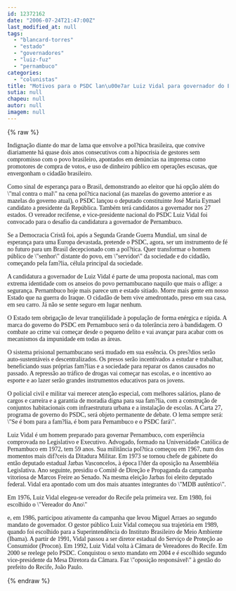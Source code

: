 ```yaml
---
id: 12372162
date: "2006-07-24T21:47:00Z"
last_modified_at: null
tags:
  - "blancard-torres"
  - "estado"
  - "governadores"
  - "luiz-fuz"
  - "pernambuco"
categories:
  - "colunistas"
title: "Motivos para o PSDC lan\u00e7ar Luiz Vidal para governador do Estado de Pernambuco"
sutia: null
chapeu: null
autor: null
imagem: null
---
```

{% raw %}
<p><P><FONT face=Verdana>Indignação diante do mar de lama que envolve a pol?tica brasileira, que convive diariamente há quase dois anos consecutivos com a hipocrisia de gestores sem compromisso com o povo brasileiro, apontados em denúncias na imprensa como promotores de compra de votos, e uso de dinheiro público em operações escusas, que envergonham o cidadão brasileiro.</FONT></P></p>
<p><P><FONT face=Verdana>Como sinal de esperança para o Brasil, demonstrando ao eleitor que há opção além do \"mal contra o mal\" na cena pol?tica nacional (as mazelas do governo anterior e as mazelas do governo atual), o PSDC lançou o deputado constituinte José Maria Eymael candidato a presidente da República. Também terá candidatos a governador nos 27 estados. O vereador recifense, e vice-presidente nacional do PSDC Luiz Vidal foi convocado para o desafio da candidatura a governador de Pernambuco.</FONT></P></p>
<p><P><FONT face=Verdana>Se a Democracia Cristã foi, após a Segunda Grande Guerra Mundial, um sinal de esperança para uma Europa devastada, pretende o PSDC, agora, ser um instrumento de fé no futuro para um Brasil decepcionado com a pol?tica. Quer transformar o homem público de \"senhor\" distante do povo, em \"servidor\" da sociedade e do cidadão, começando pela fam?lia, célula principal da sociedade.</FONT></P></p>
<p><P><FONT face=Verdana>A candidatura a governador de Luiz Vidal é parte de uma proposta nacional, mas com extrema identidade com os anseios do povo pernambucano naquilo que mais o aflige: a segurança. Pernambuco hoje mais parece um e estado sitiado. Morre mais gente em nosso Estado que na guerra do Iraque. O cidadão de bem vive amedrontado, preso em sua casa, em seu carro. Já não se sente seguro em lugar nenhum.</FONT></P></p>
<p><P><FONT face=Verdana>O Estado tem obrigação de levar tranqüilidade à população de forma enérgica e rápida. A marca do governo do PSDC em Pernambuco será o da tolerância zero à bandidagem. O combate ao crime vai começar desde o pequeno delito e vai avançar para acabar com os mecanismos da impunidade em todas as áreas.</FONT></P></p>
<p><P><FONT face=Verdana>O sistema prisional pernambucano será mudado em sua essência. Os pres?dios serão auto-sustentáveis e descentralizados. Os presos serão incentivados a estudar e trabalhar, beneficiando suas próprias fam?lias e a sociedade para reparar os danos causados no passado. A repressão ao tráfico de drogas vai começar nas escolas, e o incentivo ao esporte e ao lazer serão grandes instrumentos educativos para os jovens.</FONT></P></p>
<p><P><FONT face=Verdana>O policial civil e militar vai merecer atenção especial, com melhores salários, plano de cargos e carreira e a garantia de moradia digna para sua fam?lia, com a construção de conjuntos habitacionais com infraestrutura urbana e a instalação de escolas. A Carta 27, programa de governo do PSDC, será objeto permanente de debate. O lema sempre será: \"Se é bom para a fam?lia, é bom para Pernambuco e o PSDC fará\".</FONT></P></p>
<p><P><FONT face=Verdana>Luiz Vidal é um homem preparado para governar Pernambuco, com experiência comprovada no Legislativo e Executivo. Advogado, formado na Universidade Católica de Pernambuco em 1972, tem 59 anos. Sua militância pol?tica começou em 1967, num dos momentos mais dif?ceis da Ditadura Militar. Em 1973 se tornou chefe de gabinete do então deputado estadual Jarbas Vasconcelos, à época l?der da oposição na Assembléia Legislativa. Ano seguinte, presidiu o Comitê de Direção e Propaganda da campanha vitoriosa de Marcos Freire ao Senado. Na mesma eleição Jarbas foi eleito deputado federal. Vidal era apontado com um dos mais atuantes integrantes do \"MDB autêntico\".</FONT></P></p>
<p><P><FONT face=Verdana>Em 1976, Luiz Vidal elegeu-se vereador do Recife pela primeira vez. Em 1980, foi escolhido o \"Vereador do Ano\"</p>
<p> e, em 1986, participou ativamente da campanha que levou Miguel Arraes ao segundo mandato de governador. O gestor público Luiz Vidal começou sua trajetória em 1989, quando foi escolhido para a Superintendência do Instituto Brasileiro de Meio Ambiente (Ibama). A partir de 1991, Vidal passou a ser diretor estadual do Serviço de Proteção ao Consumidor (Procon). Em 1992, Luiz Vidal volta à Câmara de Vereadores do Recife. Em 2000 se reelege pelo PSDC. Conquistou o sexto mandato em 2004 e é escolhido segundo vice-presidente da Mesa Diretora da Câmara. Faz \"oposição responsável\" à gestão do prefeito do Recife, João Paulo.</FONT></P> </p>
{% endraw %}